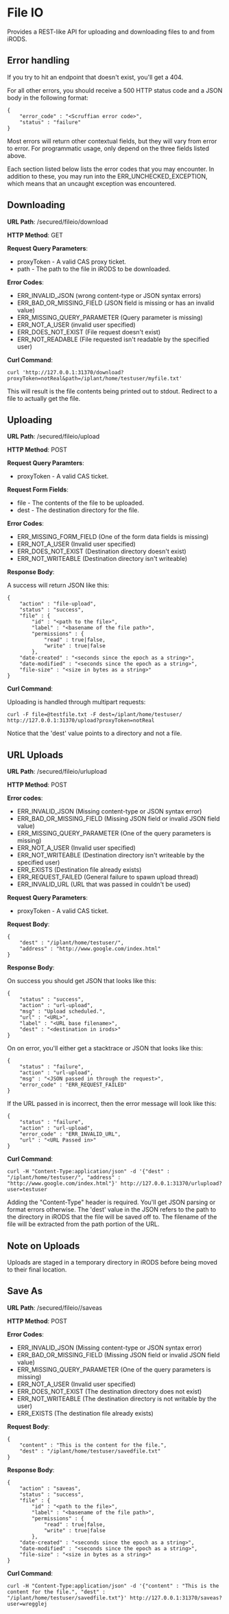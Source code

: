 # File IO

Provides a REST-like API for uploading and downloading files to and from iRODS.


## Error handling

If you try to hit an endpoint that doesn't exist, you'll get a 404.

For all other errors, you should receive a 500 HTTP status code and a JSON body in the following format:

    {
        "error_code" : "<Scruffian error code>",
        "status" : "failure"
    }

Most errors will return other contextual fields, but they will vary from error to error. For programmatic usage, only depend on the three fields listed above.

Each section listed below lists the error codes that you may encounter. In addition to these, you may run into the ERR_UNCHECKED_EXCEPTION, which means that an uncaught exception was encountered.


## Downloading

__URL Path__: /secured/fileio/download

__HTTP Method__: GET

__Request Query Parameters__:

* proxyToken - A valid CAS proxy ticket.
* path - The path to the file in iRODS to be downloaded.

__Error Codes__:

+ ERR_INVALID_JSON (wrong content-type or JSON syntax errors)
+ ERR_BAD_OR_MISSING_FIELD (JSON field is missing or has an invalid value)
+ ERR_MISSING_QUERY_PARAMETER (Query parameter is missing)
+ ERR_NOT_A_USER (invalid user specified)
+ ERR_DOES_NOT_EXIST (File request doesn't exist)
+ ERR_NOT_READABLE (File requested isn't readable by the specified user)

__Curl Command__:

    curl 'http://127.0.0.1:31370/download?proxyToken=notReal&path=/iplant/home/testuser/myfile.txt'

This will result is the file contents being printed out to stdout. Redirect to a file to actually get the file.


## Uploading

__URL Path__: /secured/fileio/upload

__HTTP Method__: POST

__Request Query Paramters__:

* proxyToken - A valid CAS ticket.

__Request Form Fields__:

* file - The contents of the file to be uploaded.
* dest - The destination directory for the file.

__Error Codes__:

+ ERR_MISSING_FORM_FIELD (One of the form data fields is missing)
+ ERR_NOT_A_USER (Invalid user specified)
+ ERR_DOES_NOT_EXIST (Destination directory doesn't exist)
+ ERR_NOT_WRITEABLE (Destination directory isn't writeable)

__Response Body__:

A success will return JSON like this:

    {
        "action" : "file-upload",
        "status" : "success",
        "file" : {
            "id" : "<path to the file>",
            "label" : "<basename of the file path>",
            "permissions" : {
                "read" : true|false,
                "write" : true|false
            },
        "date-created" : "<seconds since the epoch as a string>",
        "date-modified" : "<seconds since the epoch as a string>",
        "file-size" : "<size in bytes as a string>"
    }

__Curl Command__:

Uploading is handled through multipart requests:

    curl -F file=@testfile.txt -F dest=/iplant/home/testuser/ http://127.0.0.1:31370/upload?proxyToken=notReal

Notice that the 'dest' value points to a directory and not a file.


## URL Uploads

__URL Path__: /secured/fileio/urlupload

__HTTP Method__: POST

__Error codes__:

+ ERR_INVALID_JSON (Missing content-type or JSON syntax error)
+ ERR_BAD_OR_MISSING_FIELD (Missing JSON field or invalid JSON field value)
+ ERR_MISSING_QUERY_PARAMETER (One of the query parameters is missing)
+ ERR_NOT_A_USER (Invalid user specified)
+ ERR_NOT_WRITEABLE (Destination directory isn't writeable by the specified user)
+ ERR_EXISTS (Destination file already exists)
+ ERR_REQUEST_FAILED (General failure to spawn upload thread)
+ ERR_INVALID_URL (URL that was passed in couldn't be used)

__Request Query Parameters__:

* proxyToken - A valid CAS ticket.

__Request Body__:

    {
        "dest" : "/iplant/home/testuser/",
        "address" : "http://www.google.com/index.html"
    }

__Response Body__:

On success you should get JSON that looks like this:

    {
        "status" : "success",
        "action" : "url-upload",
        "msg" : "Upload scheduled.",
        "url" : "<URL>",
        "label" : "<URL base filename>",
        "dest" : "<destination in irods>"
    }

On on error, you'll either get a stacktrace or JSON that looks like this:

    {
        "status" : "failure",
        "action" : "url-upload",
        "msg" : "<JSON passed in through the request>",
        "error_code" : "ERR_REQUEST_FAILED"
    }

If the URL passed in is incorrect, then the error message will look like this:

    {
        "status" : "failure",
        "action" : "url-upload",
        "error_code" : "ERR_INVALID_URL",
        "url" : "<URL Passed in>"
    }

__Curl Command__:

    curl -H "Content-Type:application/json" -d '{"dest" : "/iplant/home/testuser/", "address" : "http://www.google.com/index.html"}' http://127.0.0.1:31370/urlupload?user=testuser

Adding the "Content-Type" header is required. You'll get JSON parsing or format errors otherwise.
The 'dest' value in the JSON refers to the path to the directory in iRODS that the file will be saved off to. The filename of the file will be extracted from the path portion of the URL.


## Note on Uploads

Uploads are staged in a temporary directory in iRODS before being moved to their final location.


## Save As

__URL Path__: /secured/fileio//saveas

__HTTP Method__: POST

__Error Codes__:

+ ERR_INVALID_JSON (Missing content-type or JSON syntax error)
+ ERR_BAD_OR_MISSING_FIELD (Missing JSON field or invalid JSON field value)
+ ERR_MISSING_QUERY_PARAMETER (One of the query parameters is missing)
+ ERR_NOT_A_USER (Invalid user specified)
+ ERR_DOES_NOT_EXIST (The destination directory does not exist)
+ ERR_NOT_WRITEABLE (The destination directory is not writable by the user)
+ ERR_EXISTS (The destination file already exists)

__Request Body__:

    {
        "content" : "This is the content for the file.",
        "dest" : "/iplant/home/testuser/savedfile.txt"
    }

__Response Body__:

    {
        "action" : "saveas",
        "status" : "success",
        "file" : {
            "id" : "<path to the file>",
            "label" : "<basename of the file path>",
            "permissions" : {
                "read" : true|false,
                "write" : true|false
            },
        "date-created" : "<seconds since the epoch as a string>",
        "date-modified" : "<seconds since the epoch as a string>",
        "file-size" : "<size in bytes as a string>"
    }

__Curl Command__:

    curl -H "Content-Type:application/json" -d '{"content" : "This is the content for the file.", "dest" : "/iplant/home/testuser/savedfile.txt"}' http://127.0.0.1:31370/saveas?user=wregglej



